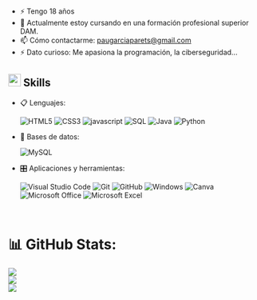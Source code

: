 

- ⚡ Tengo 18 años
- 🌱 Actualmente estoy cursando en una formación profesional superior DAM.
- 📫 Cómo contactarme: paugarciaparets@gmail.com
- ⚡ Dato curioso: Me apasiona la programación, la ciberseguridad...


## <img src="https://media2.giphy.com/media/QssGEmpkyEOhBCb7e1/giphy.gif?cid=ecf05e47a0n3gi1bfqntqmob8g9aid1oyj2wr3ds3mg700bl&rid=giphy.gif" width ="25"><b> Skills</b>
<p align="center">

- 📋 Lenguajes: 
    
    ![HTML5](https://img.shields.io/badge/html5-%23E34F26.svg?style=for-the-badge&logo=html5&logoColor=white)
    ![CSS3](https://img.shields.io/badge/css3-%231572B6.svg?style=for-the-badge&logo=css3&logoColor=white)
    ![javascript](https://img.shields.io/badge/javascript%20-%23323330.svg?&style=for-the-badge&logo=javascript&logoColor=%23F7DF1E)
    ![SQL](https://custom-icon-badges.herokuapp.com/badge/SQL-025E8C.svg?logo=database&logoColor=white)
    ![Java](https://img.shields.io/badge/java-%23ED8B00.svg?style=for-the-badge&logo=openjdk&logoColor=white)
    ![Python](https://img.shields.io/badge/python-3670A0?style=for-the-badge&logo=python&logoColor=ffdd54)
    
- 💾 Bases de datos:

    ![MySQL](https://img.shields.io/badge/MySQL-00000F?style=for-the-badge&logo=mysql&logoColor=white)

    
    
- 🎛️ Aplicaciones y herramientas:

    ![Visual Studio Code](https://img.shields.io/badge/Visual%20Studio%20Code-0078d7.svg?style=for-the-badge&logo=visual-studio-code&logoColor=white)
    ![Git](https://img.shields.io/badge/git-%23F05033.svg?style=for-the-badge&logo=git&logoColor=white)
    ![GitHub](https://img.shields.io/badge/github-%23121011.svg?style=for-the-badge&logo=github&logoColor=white)
    ![Windows](https://img.shields.io/badge/Windows-0078D6?style=for-the-badge&logo=windows&logoColor=white)
    ![Canva](https://img.shields.io/badge/Canva-%2300C4CC.svg?style=for-the-badge&logo=Canva&logoColor=white) 
    ![Microsoft Office](https://img.shields.io/badge/Microsoft_Office-D83B01?style=for-the-badge&logo=microsoft-office&logoColor=white)
    ![Microsoft Excel](https://img.shields.io/badge/Microsoft_Excel-217346?style=for-the-badge&logo=microsoft-excel&logoColor=white)
    
</p>

<br> 

# 📊 GitHub Stats:
![](https://github-readme-stats.vercel.app/api?username=PauGarcia77&theme=dark&hide_border=false&include_all_commits=false&count_private=false)<br/>
![](https://github-readme-streak-stats.herokuapp.com/?user=PauGarcia77&theme=dark&hide_border=false)<br/>
![](https://github-readme-stats.vercel.app/api/top-langs/?username=PauGarcia77&theme=dark&hide_border=false&include_all_commits=false&count_private=false&layout=compact)



